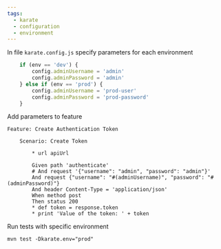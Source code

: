```yaml
---
tags:
  - karate
  - configuration
  - environment
---
```

In file `karate.config.js` specify parameters for each environment

```javascript
    if (env == 'dev') {
        config.adminUsername = 'admin'
        config.adminPassword = 'admin'
    } else if (env == 'prod') {
        config.adminUsername = 'prod-user'
        config.adminPassword = 'prod-password'
    }

```

Add parameters to feature

```gherkin
Feature: Create Authentication Token

    Scenario: Create Token

        * url apiUrl

        Given path 'authenticate'
        # And request '{"username": "admin", "password": "admin"}'
        And request {"username": "#(adminUsername)", "password": "#(adminPassword)"}
        And header Content-Type = 'application/json'
        When method post
        Then status 200
        * def token = response.token
        * print 'Value of the token: ' + token

```

Run tests with specific environment

```shell
mvn test -Dkarate.env="prod"
```
